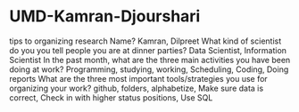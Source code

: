 # UMD-Kamran-Djourshari
tips to organizing research
Name? Kamran, Dilpreet
What kind of scientist do you you tell people you are at dinner
parties? Data Scientist, Information Scientist
In the past month, what are the three main activities you have
been doing at work? Programming, studying, working, Scheduling, Coding, Doing reports
What are the three most important tools/strategies you use for
organizing your work? github, folders, alphabetize, Make sure data is correct, Check in with higher status positions, Use SQL
